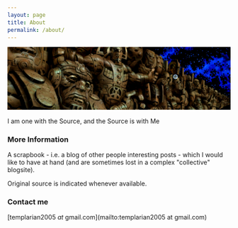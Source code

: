 ```yaml
---
layout: page
title: About
permalink: /about/
---
```


![](/images/The_Source_Wall.jpg)

I am one with the Source,
and the Source is with Me

### More Information

A scrapbook - i.e. a blog of other people interesting posts - which I would like to have at hand (and are sometimes lost in a complex "collective" blogsite).

Original source is indicated whenever available.

### Contact me

[templarian2005 *at* gmail.com](mailto:templarian2005 at gmail.com)
